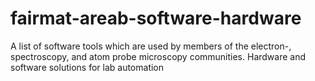 # fairmat-areab-software-hardware
A list of software tools which are used by members of the electron-, spectroscopy, and atom probe microscopy communities.
Hardware and software solutions for lab automation
